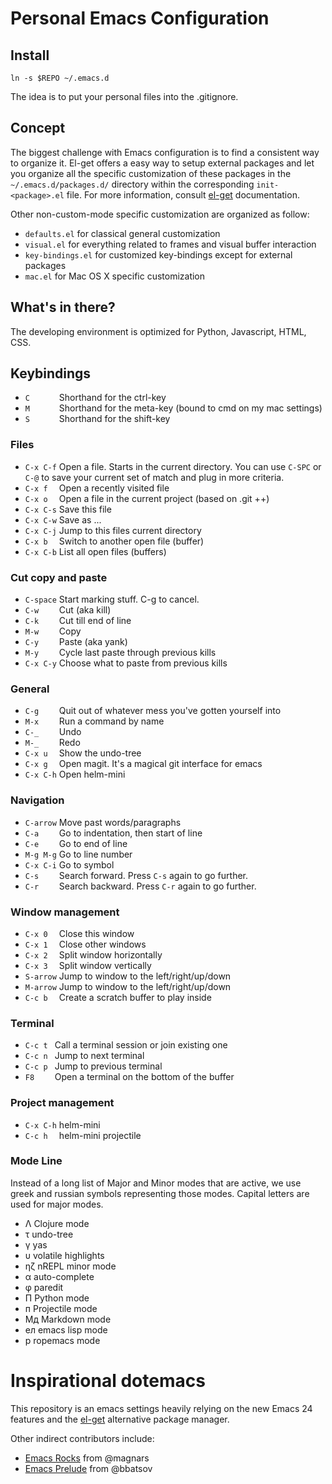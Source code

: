# Personal Emacs Configuration

## Install

    ln -s $REPO ~/.emacs.d

The idea is to put your personal files into the .gitignore.

## Concept

The biggest challenge with Emacs configuration is to find a consistent way
to organize it. El-get offers a easy way to setup external packages and let
you organize all the specific customization of these packages in the
`~/.emacs.d/packages.d/` directory within the corresponding `init-<package>.el`
file. For more information, consult [el-get](https://github.com/dimitri/el-get)
documentation.

Other non-custom-mode specific customization are organized as follow:

- `defaults.el` for classical general customization
- `visual.el` for everything related to frames and visual buffer interaction
- `key-bindings.el` for customized key-bindings except for external packages
- `mac.el` for Mac OS X specific customization

## What's in there?

The developing environment is optimized for Python, Javascript, HTML, CSS.

## Keybindings

* `C      ` Shorthand for the ctrl-key
* `M      ` Shorthand for the meta-key (bound to cmd on my mac settings)
* `S      ` Shorthand for the shift-key

### Files

* `C-x C-f` Open a file. Starts in the current directory. You can use `C-SPC` or `C-@` to save your current set of match and plug in more criteria.
* `C-x f  ` Open a recently visited file
* `C-x o  ` Open a file in the current project (based on .git ++)
* `C-x C-s` Save this file
* `C-x C-w` Save as ...
* `C-x C-j` Jump to this files current directory
* `C-x b  ` Switch to another open file (buffer)
* `C-x C-b` List all open files (buffers)

### Cut copy and paste

* `C-space` Start marking stuff. C-g to cancel.
* `C-w    ` Cut (aka kill)
* `C-k    ` Cut till end of line
* `M-w    ` Copy
* `C-y    ` Paste (aka yank)
* `M-y    ` Cycle last paste through previous kills
* `C-x C-y` Choose what to paste from previous kills

### General

* `C-g    ` Quit out of whatever mess you've gotten yourself into
* `M-x    ` Run a command by name
* `C-_    ` Undo
* `M-_    ` Redo
* `C-x u  ` Show the undo-tree
* `C-x g  ` Open magit. It's a magical git interface for emacs
* `C-x C-h` Open helm-mini

### Navigation

* `C-arrow` Move past words/paragraphs
* `C-a    ` Go to indentation, then start of line
* `C-e    ` Go to end of line
* `M-g M-g` Go to line number
* `C-x C-i` Go to symbol
* `C-s    ` Search forward. Press `C-s` again to go further.
* `C-r    ` Search backward. Press `C-r` again to go further.

### Window management

* `C-x 0  ` Close this window
* `C-x 1  ` Close other windows
* `C-x 2  ` Split window horizontally
* `C-x 3  ` Split window vertically
* `S-arrow` Jump to window to the left/right/up/down
* `M-arrow` Jump to window to the left/right/up/down
* `C-c b  ` Create a scratch buffer to play inside 

### Terminal

* `C-c t ` Call a terminal session or join existing one
* `C-c n ` Jump to next terminal
* `C-c p ` Jump to previous terminal
* `F8    ` Open a terminal on the bottom of the buffer

### Project management

* `C-x C-h` helm-mini
* `C-c h  ` helm-mini projectile

### Mode Line

Instead of a long list of Major and Minor modes that are active, we use greek
and russian symbols representing those modes. Capital letters are used for
major modes.

* Λ    Clojure mode
* τ    undo-tree
* γ    yas
* υ    volatile highlights
* ηζ   nREPL minor mode
* α    auto-complete
* φ    paredit
* Π    Python mode
* п    Projectile mode
* Мд   Markdown mode
* ел   emacs lisp mode
* р    ropemacs mode

# Inspirational dotemacs

This repository is an emacs settings heavily relying on the new Emacs 24
features and the [el-get](https://github.com/dimitri/el-get) alternative
package manager.

Other indirect contributors include:

* [Emacs Rocks](http://emacsrocks.com) from @magnars
* [Emacs Prelude](http://batsov.com/prelude/) from @bbatsov
